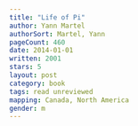 ```yaml
---
title: "Life of Pi"
author: Yann Martel
authorSort: Martel, Yann
pageCount: 460
date: 2014-01-01
written: 2001
stars: 5
layout: post
category: book
tags: read unreviewed
mapping: Canada, North America
gender: m
---
```

